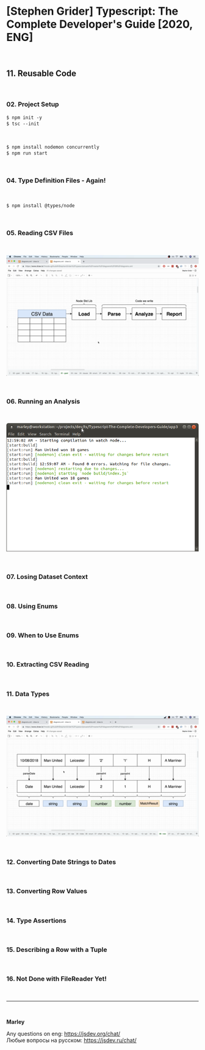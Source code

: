 # [Stephen Grider] Typescript: The Complete Developer's Guide [2020, ENG]

<br/>

## 11. Reusable Code

<br/>

### 02. Project Setup

    $ npm init -y
    $ tsc --init

<br/>
    
    $ npm install nodemon concurrently
    $ npm run start

<br/>

### 04. Type Definition Files - Again!

<br/>

    $ npm install @types/node

<br/>

### 05. Reading CSV Files

<br/>

![Application](/img/pic-03-01.png?raw=true)

<br/>

### 06. Running an Analysis

<br/>

![Application](/img/pic-03-02.png?raw=true)

<br/>

### 07. Losing Dataset Context

<br/>

### 08. Using Enums

<br/>

### 09. When to Use Enums

<br/>

### 10. Extracting CSV Reading

<br/>

### 11. Data Types

<br/>

![Application](/img/pic-03-03.png?raw=true)

<br/>

### 12. Converting Date Strings to Dates

<br/>

### 13. Converting Row Values

<br/>

### 14. Type Assertions

<br/>

### 15. Describing a Row with a Tuple

<br/>

### 16. Not Done with FileReader Yet!

<br/>

---

<br/>

**Marley**

Any questions on eng: https://jsdev.org/chat/  
Любые вопросы на русском: https://jsdev.ru/chat/
